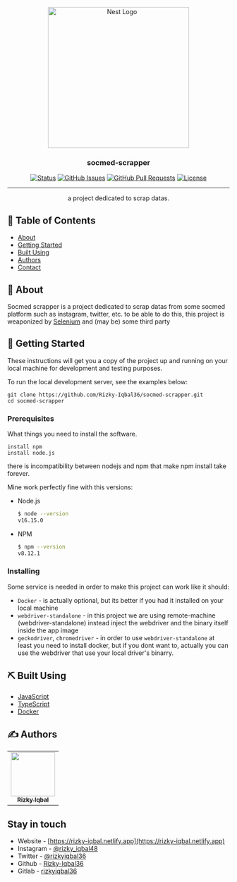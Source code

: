 <p align="center">
  <a href="http://nestjs.com/" rel="noopener">
 <img src="https://nestjs.com/img/logo_text.svg" width="320" alt="Nest Logo" /></a>
</p>

<h3 align="center">socmed-scrapper</h3>

<div align="center">

  [![Status](https://img.shields.io/badge/status-active-success.svg)]() 
  [![GitHub Issues](https://img.shields.io/github/issues/Rizky-Iqbal36/socmed-scrapper)](https://github.com/Rizky-Iqbal36/socmed-scrapper)
  [![GitHub Pull Requests](https://img.shields.io/github/issues-pr/Rizky-Iqbal36/socmed-scrapper)](https://github.com/Rizky-Iqbal36/socmed-scrapper/pulls)
  [![License](https://img.shields.io/badge/license-MIT-blue.svg)](/LICENSE)

</div>

---

<p align="center">  a project dedicated to scrap datas.
    <br> 
</p>

## 📝 Table of Contents
- [About](#about)
- [Getting Started](#getting_started)
- [Built Using](#built_using)
- [Authors](#authors)
- [Contact](#contact)

## 🧐 About <a name = "about"></a>
<p align="left">Socmed scrapper is a project dedicated to scrap datas from some socmed platform such as instagram, twitter, etc. to be able to do this, this project is weaponized by <a href="https://www.selenium.dev/" target="_blank">Selenium</a> and (may be) some third party </p>

## 🏁 Getting Started <a name = "getting_started"></a>
These instructions will get you a copy of the project up and running on your local machine for development and testing purposes.

To run the local development server, see the examples below:
```
git clone https://github.com/Rizky-Iqbal36/socmed-scrapper.git
cd socmed-scrapper
```

### Prerequisites
What things you need to install the software.

```
install npm
install node.js
```
there is incompatibility between nodejs and npm that make npm install take forever.

Mine work perfectly fine with this versions:

- Node.js
    ```sh
    $ node --version
    v16.15.0
    ```
- NPM
   ```sh
   $ npm --version
   v8.12.1
   ```

### Installing
Some service is needed in order to make this project can work like it should:

- <code>Docker</code> - is actually optional, but its better if you had it installed on your local machine
- <code>webdriver-standalone</code> - in this project we are using remote-machine (webdriver-standalone) instead inject the webdriver and the binary itself inside the app image
- <code>geckodriver</code>, <code>chromedriver</code> - in order to use <code>webdriver-standalone</code> at least you need to install docker, but if you dont want to, actually you can use the webdriver that use your local driver's binarry.

## ⛏️ Built Using <a name = "built_using"></a>
- [JavaScript](https://developer.mozilla.org/en-US/docs/Web/JavaScript)
- [TypeScript](https://www.typescriptlang.org/)
- [Docker](https://www.docker.com/)

## ✍️ Authors <a name = "authors"></a>
<table>
  <tr>
    <td align="center">
      <a href="mailto:rizkiiqbal36@gmail.com">
        <img src="https://avatars.githubusercontent.com/u/70442114?v=4" width="100px;"/><br>
        <sub>
          <b>Rizky Iqbal</b>
        </sub>
      </a>
    </td>
</table>

## Stay in touch <a name = "contact"></a>

- Website - [https://rizky-iqbal.netlify.app](https://rizky-iqbal.netlify.app)
- Instagram - [@rizky_iqbal48](https://www.instagram.com/rizky_iqbal48)
- Twitter - [@rizkyiqbal36](https://www.twitter.com/rizkyiqbal36)
- Github - [Rizky-Iqbal36](https://github.com/Rizky-Iqbal36)
- Gitlab - [rizkyiqbal36](https://gitlab.com/rizkyiqbal36)
